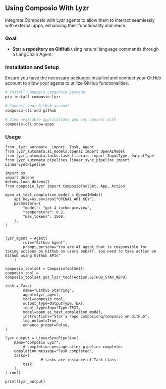 ## Using Composio With Lyzr

Integrate Composio with Lyzr agents to allow them to interact seamlessly with external apps, enhancing their functionality and reach.

### Goal

- **Star a repository on GitHub** using natural language commands through a LangChain Agent.

### Installation and Setup

Ensure you have the necessary packages installed and connect your GitHub account to allow your agents to utilize GitHub functionalities.

```bash
# Install Composio LangChain package
pip install composio-lyzr

# Connect your GitHub account
composio-cli add github

# View available applications you can connect with
composio-cli show-apps
```

### Usage

```
from  lyzr_automata  import  Task, Agent
from lyzr_automata.ai_models.openai import OpenAIModel
from lyzr_automata.tasks.task_literals import InputType, OutputType
from lyzr_automata.pipelines.linear_sync_pipeline import LinearSyncPipeline

import os
import dotenv
dotenv.load_dotenv()
from composio_lyzr import ComposioToolSet, App, Action

open_ai_text_completion_model = OpenAIModel(
    api_key=os.environ["OPENAI_API_KEY"],
    parameters={
        "model": "gpt-4-turbo-preview",
        "temperature": 0.2,
        "max_tokens": 1500,
    },
)


lyzr_agent = Agent(
        role="Github Agent",
        prompt_persona="You are AI agent that is responsible for taking actions on Github on users behalf. You need to take action on Github using Github APIs"
    )

composio_toolset = ComposioToolSet()
composio_tool = composio_toolset.get_lyzr_tool(Action.GITHUB_STAR_REPO)

task = Task(
        name="Github Starring",
        agent=lyzr_agent,
        tool=composio_tool,
        output_type=OutputType.TEXT,
        input_type=InputType.TEXT,
        model=open_ai_text_completion_model,
        instructions="Star a repo composiohq/composio on GitHub",
        log_output=True,
        enhance_prompt=False,
)

lyzr_output = LinearSyncPipeline(
    name="Composio Lyzr",
		# completion message after pipeline completes
    completion_message="Task completed",
    tasks=[
				# tasks are instance of Task class
        task,
    ],
).run()

print(lyzr_output)
```
